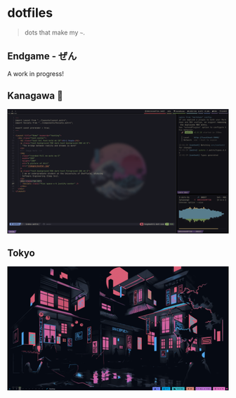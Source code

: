 # dotfiles

> dots that make my `~`.

## Endgame - ぜん

A work in progress!

## Kanagawa :rice:

![](./kanagawa/assets/kanagawa_rice.png)

## Tokyo

![](./archive/tokyo/ss.png)
